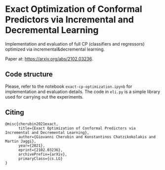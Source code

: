 # Exact Optimization of Conformal Predictors via Incremental and Decremental Learning

Implementation and evaluation of full CP (classifiers and regressors) optimized via incremental&decremental learning.

Paper at: https://arxiv.org/abs/2102.03236.

## Code structure

Please, refer to the notebook `exact-cp-optimization.ipynb` for implementation and evaluation details.
The code in `eli.py` is a simple library used for carrying out the experiments.

## Citing

```
@misc{cherubin2021exact,
      title={Exact Optimization of Conformal Predictors via Incremental and Decremental Learning}, 
      author={Giovanni Cherubin and Konstantinos Chatzikokolakis and Martin Jaggi},
      year={2021},
      eprint={2102.03236},
      archivePrefix={arXiv},
      primaryClass={cs.LG}
}
```
